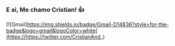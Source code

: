 ### E ai, Me chamo Cristian! 👍

[![Gmail]https://img.shields.io/badge/Gmail-D14836?style=for-the-badge&logo=gmail&logoColor=white](https://https://twitter.com/CristianAnd_)
